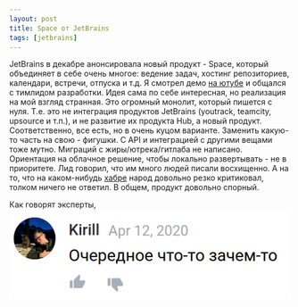 ```yaml
---
layout: post
title: Space от JetBrains
tags: [jetbrains]
---
```

JetBrains в декабре анонсировала новый продукт - Space, который объединяет в себе очень многое: ведение задач, хостинг репозиториев, календари, встречи, отпуска и т.д.
Я смотрел демо [на ютубе](https://youtu.be/t1vMUV9jYRs) и общался с тимлидом разработки. Идея сама по себе интересная, но реализация на мой взгляд странная. Это огромный монолит, который пишется с нуля. Т.е. это не интеграция продуктов JetBrains (youtrack, teamcity, upsource и т.п.), и не развитие их продукта Hub, а новый продукт. Соответственно, все есть, но в очень куцом варианте. Заменить какую-то часть на свою - фигушки. С API и интеграцией с другими вещами тоже мутно. Миграций с жиры/ютрека/гитлаба не написано. Ориентация на облачное решение, чтобы локально развертывать - не в приоритете. Лид говорил, что им много людей писали восхищенно. А на то, что на каком-нибудь [хабре](https://habr.com/ru/company/JetBrains/blog/478866/) народ довольно резко критиковал, толком ничего не ответил. В общем, продукт довольно спорный.

Как говорят эксперты,
![](/assets/images/experts-about-space.png)
